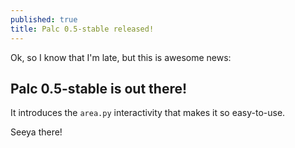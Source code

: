 ```yaml
---
published: true
title: Palc 0.5-stable released!
---
```

Ok, so I know that I'm late, but this is awesome news:

## Palc 0.5-stable is out there!

It introduces the `area.py` interactivity that makes it so easy-to-use.

Seeya there!
